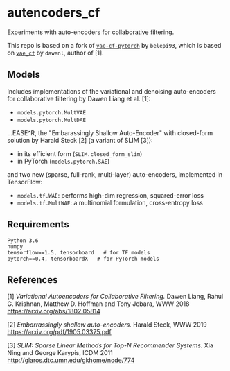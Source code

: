 # autencoders_cf

Experiments with auto-encoders for collaborative filtering.

This repo is based on a fork of [`vae-cf-pytorch`](https://github.com/belepi93/vae-cf-pytorch) by `belepi93`, which is based on [`vae_cf`](https://github.com/dawenl/vae_cf) by `dawenl`, author of [1].

## Models

Includes implementations of the variational and denoising auto-encoders for collaborative filtering by Dawen Liang et al. [1]:
- `models.pytorch.MultVAE`
- `models.pytorch.MultDAE`

...EASE^R, the "Embarassingly Shallow Auto-Encoder"  with closed-form solution by Harald Steck [2] (a variant of SLIM [3]):
- in its efficient form (`SLIM.closed_form_slim`)
- in PyTorch (`models.pytorch.SAE`)

and two new (sparse, full-rank, multi-layer) auto-encoders, implemented in TensorFlow:
  - `models.tf.WAE`: performs high-dim regression, squared-error loss
  - `models.tf.MultWAE`: a multinomial formulation, cross-entropy loss

## Requirements

```
Python 3.6
numpy
tensorflow==1.5, tensorboard   # for TF models
pytorch==0.4, tensorboardX   # for PyTorch models
```

## References

[1] *Variational Autoencoders for Collaborative Filtering.* Dawen Liang, Rahul G. Krishnan, Matthew D. Hoffman and Tony Jebara, WWW 2018
https://arxiv.org/abs/1802.05814

[2] *Embarrassingly shallow auto-encoders.* Harald Steck, WWW 2019
https://arxiv.org/pdf/1905.03375.pdf

[3] *SLIM: Sparse Linear Methods for Top-N Recommender Systems.* Xia Ning and George Karypis, ICDM 2011
http://glaros.dtc.umn.edu/gkhome/node/774

